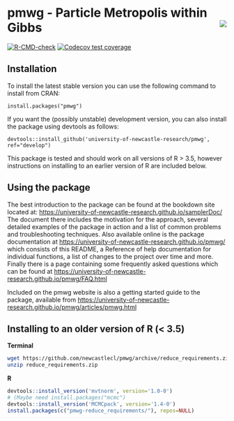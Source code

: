 # pmwg - Particle Metropolis within Gibbs <img src="man/figures/hexlogo_small.png" align="right"/> #

<!-- badges: start -->
[![R-CMD-check](https://github.com/university-of-newcastle-research/pmwg/actions/workflows/check-standard.yaml/badge.svg)](https://github.com/university-of-newcastle-research/pmwg/actions/workflows/check-standard.yaml)
[![Codecov test coverage](https://codecov.io/gh/NewcastleCL/pmwg/branch/release/graph/badge.svg)](https://codecov.io/gh/NewcastleCL/pmwg?branch=release)
<!-- badges: end -->

## Installation

To install the latest stable version you can use the following command to install from CRAN:

`install.packages("pmwg")`

If you want the (possibly unstable) development version, you can also install the package using devtools as follows:

`devtools::install_github('university-of-newcastle-research/pmwg', ref="develop")`

This package is tested and should work on all versions of R > 3.5, however instructions on installing to an earlier version of R are included below.

## Using the package

The best introduction to the package can be found at the bookdown site located at: https://university-of-newcastle-research.github.io/samplerDoc/
The document there includes the motivation for the approach, several detailed examples of the package in action and a list of common problems and troubleshooting techniques.
Also available online is the package documentation at https://university-of-newcastle-research.github.io/pmwg/ which consists of this README, a Reference of help documentation for individual functions, a list of changes to the project over time and more.
Finally there is a page containing some frequently asked questions which can be found at https://university-of-newcastle-research.github.io/pmwg/FAQ.html

Included on the pmwg website is also a getting started guide to the package, available from https://university-of-newcastle-research.github.io/pmwg/articles/pmwg.html

## Installing to an older version of R (< 3.5)

**Terminal**

```bash
wget https://github.com/newcastlecl/pmwg/archive/reduce_requirements.zip
unzip reduce_requirements.zip
```

**R**

```R
devtools::install_version('mvtnorm', version='1.0-0')
# (Maybe need install.packages("mcmc")
devtools::install_version('MCMCpack', version='1.4-0')
install.packages(c("pmwg-reduce_requirements/"), repos=NULL)
```
